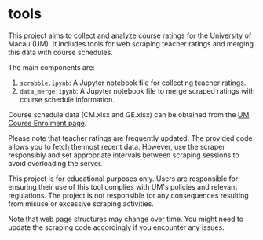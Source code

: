 # tools

This project aims to collect and analyze course ratings for the University of Macau (UM). It includes tools for web scraping teacher ratings and merging this data with course schedules.

The main components are:
1. `scrabble.ipynb`: A Jupyter notebook file for collecting teacher ratings.
2. `data_merge.ipynb`: A Jupyter notebook file to merge scraped ratings with course schedule information.

Course schedule data (CM.xlsx and GE.xlsx) can be obtained from the [UM Course Enrolment page](https://reg.um.edu.mo/current-students/enrolment-and-examinations/course-enrolment/class-schedule/).

Please note that teacher ratings are frequently updated. The provided code allows you to fetch the most recent data. However, use the scraper responsibly and set appropriate intervals between scraping sessions to avoid overloading the server.

This project is for educational purposes only. Users are responsible for ensuring their use of this tool complies with UM's policies and relevant regulations. The project is not responsible for any consequences resulting from misuse or excessive scraping activities.

Note that web page structures may change over time. You might need to update the scraping code accordingly if you encounter any issues.

